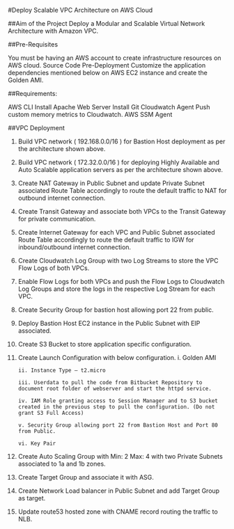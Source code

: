 #Deploy Scalable VPC Architecture on AWS Cloud

##Aim of the Project
Deploy a Modular and Scalable Virtual Network Architecture with Amazon VPC.

##Pre-Requisites

You must be having an AWS account to create infrastructure resources on AWS cloud.
Source Code
Pre-Deployment
Customize the application dependencies mentioned below on AWS EC2 instance and create the Golden AMI.

##Requirements:

AWS CLI
Install Apache Web Server
Install Git
Cloudwatch Agent
Push custom memory metrics to Cloudwatch.
AWS SSM Agent

##VPC Deployment

1. Build VPC network ( 192.168.0.0/16 ) for Bastion Host deployment as per the architecture shown above.
2. Build VPC network ( 172.32.0.0/16 ) for deploying Highly Available and Auto Scalable application servers as per the architecture shown above.
3. Create NAT Gateway in Public Subnet and update Private Subnet associated Route Table accordingly to route the default traffic to NAT for outbound internet connection.
4. Create Transit Gateway and associate both VPCs to the Transit Gateway for private communication.
5. Create Internet Gateway for each VPC and Public Subnet associated Route Table accordingly to route the default traffic to IGW for inbound/outbound internet connection.
6. Create Cloudwatch Log Group with two Log Streams to store the VPC Flow Logs of both VPCs.
7. Enable Flow Logs for both VPCs and push the Flow Logs to Cloudwatch Log Groups and store the logs in the respective Log Stream for each VPC.
8. Create Security Group for bastion host allowing port 22 from public.
9. Deploy Bastion Host EC2 instance in the Public Subnet with EIP associated.
10. Create S3 Bucket to store application specific configuration.
11. Create Launch Configuration with below configuration.
         i. Golden AMI
   
        ii. Instance Type – t2.micro
  
        iii. Userdata to pull the code from Bitbucket Repository to document root folder of webserver and start the httpd service.
  
        iv. IAM Role granting access to Session Manager and to S3 bucket created in the previous step to pull the configuration. (Do not grant S3 Full Access)
   
        v. Security Group allowing port 22 from Bastion Host and Port 80 from Public.
   
        vi. Key Pair

12. Create Auto Scaling Group with Min: 2 Max: 4 with two Private Subnets associated to 1a and 1b zones.

13. Create Target Group and associate it with ASG.

14. Create Network Load balancer in Public Subnet and add Target Group as target.

15. Update route53 hosted zone with CNAME record routing the traffic to NLB.
